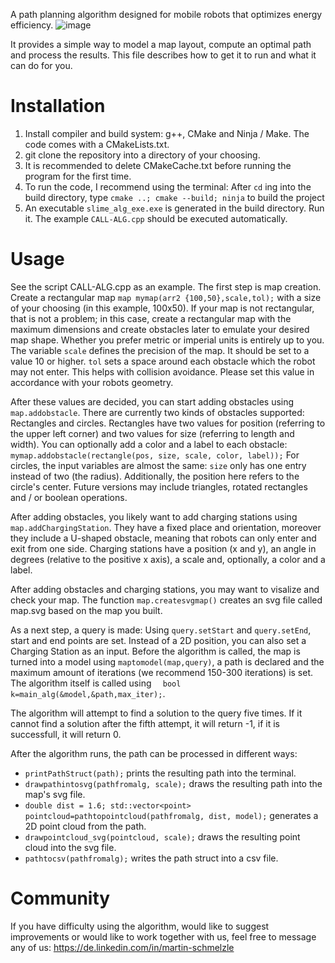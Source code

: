 A path planning algorithm designed for mobile robots that optimizes energy efficiency.
![image](https://github.com/MartinSchmelzle/mobile-robot-sma/assets/120244663/d0be3993-e10a-46ab-acf8-cb04fd9e269f)

It provides a simple way to model a map layout, compute an optimal path and process the results.
This file describes how to get it to run and what it can do for you.

# Installation
1. Install compiler and build system: g++, CMake and Ninja / Make. The code comes with a CMakeLists.txt.
2. git clone the repository into a directory of your choosing.
3. It is recommended to delete CMakeCache.txt before running the program for the first time.
4. To run the code, I recommend using the terminal: After `cd` ing into the build directory, type `cmake ..; cmake --build; ninja` to build the project
5. An executable `slime_alg_exe.exe` is generated in the build directory. Run it. The example `CALL-ALG.cpp` should be executed automatically.

# Usage
See the script CALL-ALG.cpp as an example.
The first step is map creation. Create a rectangular map `map mymap(arr2 {100,50},scale,tol);` with a size of your choosing (in this example, 100x50).
If your map is not rectangular, that is not a problem; in this case, create a rectangular map with the maximum dimensions and create obstacles later to emulate your desired map shape.
Whether you prefer metric or imperial units is entirely up to you. The variable `scale` defines the precision of the map. It should be set to a value 10 or higher.
`tol` sets a space around each obstacle which the robot may not enter. This helps with collision avoidance. Please set this value in accordance with your robots geometry.

After these values are decided, you can start adding obstacles using `map.addobstacle`. There are currently two kinds of obstacles supported: Rectangles and circles.
Rectangles have two values for position (referring to the upper left corner) and two values for size (referring to length and width).
You can optionally add a color and a label to each obstacle: `mymap.addobstacle(rectangle(pos, size, scale, color, label));`
For circles, the input variables are almost the same: `size` only has one entry instead of two (the radius). Additionally, the position here refers to the circle's center.
Future versions may include triangles, rotated rectangles and / or boolean operations.

After adding obstacles, you likely want to add charging stations using `map.addChargingStation`. 
They have a fixed place and orientation, moreover they include a U-shaped obstacle, meaning that robots can only enter and exit from one side.
Charging stations have a position (x and y), an angle in degrees (relative to the positive x axis), a scale and, optionally, a color and a label.

After adding obstacles and charging stations, you may want to visalize and check your map. The function `map.createsvgmap()` creates an svg file called map.svg based on the map you built.

As a next step, a query is made: Using `query.setStart` and `query.setEnd`, start and end points are set. Instead of a 2D position, you can also set a Charging Station as an input.
Before the algorithm is called, the map is turned into a model using `maptomodel(map,query)`, a path is declared and the maximum amount of iterations (we recommend 150-300 iterations) is set.
The algorithm itself is called using `  bool k=main_alg(&model,&path,max_iter);`.

The algorithm will attempt to find a solution to the query five times. If it cannot find a solution after the fifth attempt, it will return -1, if it is successfull, it will return 0.

After the algorithm runs, the path can be processed in different ways:
- `printPathStruct(path);` prints the resulting path into the terminal.
- `drawpathintosvg(pathfromalg, scale);` draws the resulting path into the map's svg file.
- `double dist = 1.6; std::vector<point> pointcloud=pathtopointcloud(pathfromalg, dist, model);` generates a 2D point cloud from the path.
- `drawpointcloud_svg(pointcloud, scale);` draws the resulting point cloud into the svg file.
- `pathtocsv(pathfromalg);` writes the path struct into a csv file.

# Community
If you have difficulty using the algorithm, would like to suggest improvements or would like to work together with us, feel free to message any of us:
https://de.linkedin.com/in/martin-schmelzle





